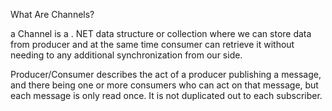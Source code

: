 What Are Channels?

a Channel is a . NET data structure or collection where we can store data from producer and at the same time consumer can retrieve it without needing to any additional synchronization from our side.

Producer/Consumer describes the act of a producer publishing a message, and there being one or more consumers who can act on that message, but each message is only read once. It is not duplicated out to each subscriber.